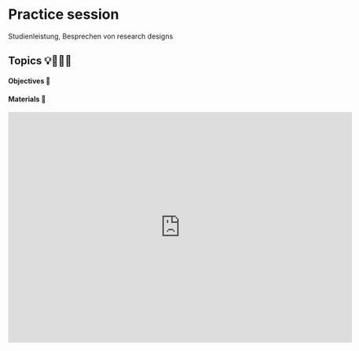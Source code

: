 # Practice session

Studienleistung, Besprechen von research designs

## Topics 💡👨🏻‍🏫 

#### Objectives 📍

#### Materials 📓
<iframe src="https://docs.google.com/presentation/d/1lEgMEvsosu5ijSVZ7fp_oANdFMl3dG0B6i5tkwdAC68/edit?usp=sharing" frameborder="0" width="700" height="470" allowfullscreen="true" mozallowfullscreen="true" webkitallowfullscreen="true"></iframe>

</br>
</br>
</br>
